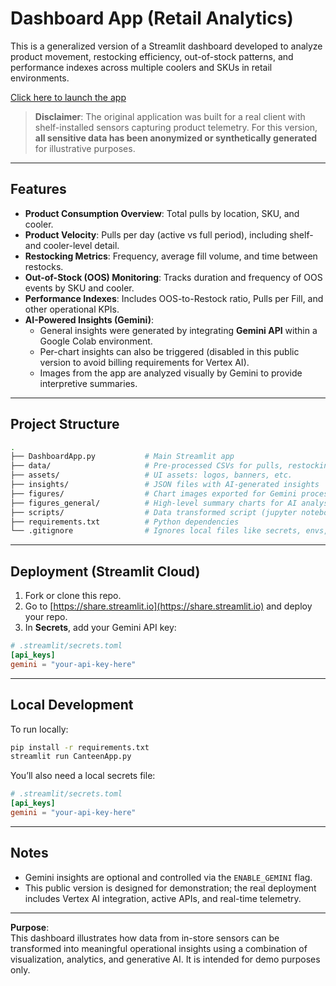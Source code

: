 
# Dashboard App (Retail Analytics)

This is a generalized version of a Streamlit dashboard developed to analyze product movement, restocking efficiency, out-of-stock patterns, and performance indexes across multiple coolers and SKUs in retail environments.

[Click here to launch the app](https://retail-analytics.streamlit.app/)

> **Disclaimer**: The original application was built for a real client with shelf-installed sensors capturing product telemetry. For this version, **all sensitive data has been anonymized or synthetically generated** for illustrative purposes.

---

## Features

- **Product Consumption Overview**: Total pulls by location, SKU, and cooler.
- **Product Velocity**: Pulls per day (active vs full period), including shelf- and cooler-level detail.
- **Restocking Metrics**: Frequency, average fill volume, and time between restocks.
- **Out-of-Stock (OOS) Monitoring**: Tracks duration and frequency of OOS events by SKU and cooler.
- **Performance Indexes**: Includes OOS-to-Restock ratio, Pulls per Fill, and other operational KPIs.
- **AI-Powered Insights (Gemini)**:
  - General insights were generated by integrating **Gemini API** within a Google Colab environment.
  - Per-chart insights can also be triggered (disabled in this public version to avoid billing requirements for Vertex AI).
  - Images from the app are analyzed visually by Gemini to provide interpretive summaries.

---

## Project Structure

```bash
.
├── DashboardApp.py           # Main Streamlit app
├── data/                     # Pre-processed CSVs for pulls, restocking, OOS, etc.
├── assets/                   # UI assets: logos, banners, etc.
├── insights/                 # JSON files with AI-generated insights
├── figures/                  # Chart images exported for Gemini processing
├── figures_general/          # High-level summary charts for AI analysis
├── scripts/                  # Data transformed script (jupyter notebook)
├── requirements.txt          # Python dependencies
└── .gitignore                # Ignores local files like secrets, envs, etc.
```

---

## Deployment (Streamlit Cloud)

1. Fork or clone this repo.
2. Go to [https://share.streamlit.io](https://share.streamlit.io) and deploy your repo.
3. In **Secrets**, add your Gemini API key:

```toml
# .streamlit/secrets.toml
[api_keys]
gemini = "your-api-key-here"
```

---

## Local Development

To run locally:

```bash
pip install -r requirements.txt
streamlit run CanteenApp.py
```

You’ll also need a local secrets file:

```toml
# .streamlit/secrets.toml
[api_keys]
gemini = "your-api-key-here"
```

---

## Notes

- Gemini insights are optional and controlled via the `ENABLE_GEMINI` flag.
- This public version is designed for demonstration; the real deployment includes Vertex AI integration, active APIs, and real-time telemetry.

---

**Purpose**:  
This dashboard illustrates how data from in-store sensors can be transformed into meaningful operational insights using a combination of visualization, analytics, and generative AI. It is intended for demo purposes only.
